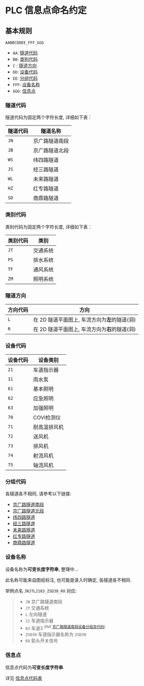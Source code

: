 # PLC 信息点命名约定

## 基本规则

`AABBCDDEE_FFF_GGG`

- `AA`: [隧道代码](#隧道代码)
- `BB`: [类别代码](#类别代码)
- `C` : [隧道方向](#隧道方向)
- `DD`: [设备代码](#设备代码)
- `EE`: [分组代码](#分组代码)
- `FFF`: [设备名称](#设备名称)
- `GGG`: [信息点](#信息点)


### 隧道代码

隧道代码为固定两个字符长度, 详细如下表：

隧道代码 | 隧道名称
------------ | -------------
`JN` | 京广路隧道南段
`JB` | 京广路隧道北段
`WS` | 纬四路隧道
`JS` | 经三路隧道
`WL` | 未来路隧道
`HZ` | 红专路隧道
`SD` | 商鼎路隧道

### 类别代码

类别代码为固定两个字符长度, 详细如下表：

类别代码 | 类别
------------ | -------------
`JT` | 交通系统
`PS` | 排水系统
`TF` | 通风系统
`ZM` | 照明系统

### 隧道方向

方向代码 | 方向
------------ | -------------
`L` | 在 2D 隧道平面图上, 车流方向为**左**的隧道(洞)
`R` | 在 2D 隧道平面图上, 车流方向为**右**的隧道(洞)

### 设备代码

设备代码 | 设备类别
------------ | -------------
`21` | 车道指示器
`31` | 雨水泵
`61` | 基本照明
`62` | 应急照明
`63` | 加强照明
`70` | COVI检测仪
`71` | 耐高温排风机
`72` | 送风机
`73` | 排风机
`74` | 射流风机
`75` | 轴流风机
            
### 分组代码
各隧道各不相同, 请参考以下链接: 
- [京广路隧道南段](./device-groups/JN.md)
- [京广路隧道北段](./device-groups/JB.md)
- [纬四路隧道](./device-groups/WS.md)
- [经三路隧道](./device-groups/JS.md)
- [未来路隧道](./device-groups/WL.md)
- [红专路隧道](./device-groups/HZ.md)
- [商鼎路隧道](./device-groups/SD.md)

### 设备名称

设备名称为**可变长度字符串**, 整理中...

此名称可能来自图纸标注, 也可能是录入时确定, 各隧道各不相同.

举例点名 `JNJTL2103_ZSD30_RO` 对应:
> * `JN` 京广路隧道南段
> * `JT` 交通系统
> * `L`  左向隧道
> * `21` 车道指示器
> * `03` 车道3 <sup>\[Ref [京广路隧道南段设备分组及代码](./device-groups/JN.md#左向)\]</sup>
> * `ZSD30` 车道指示器名称为 `ZSD30`
> * `RO` 箭头开关信号

### 信息点

信息点代码为**可变长度字符串**.

详见 [信息点代码表](./data-points.md)


